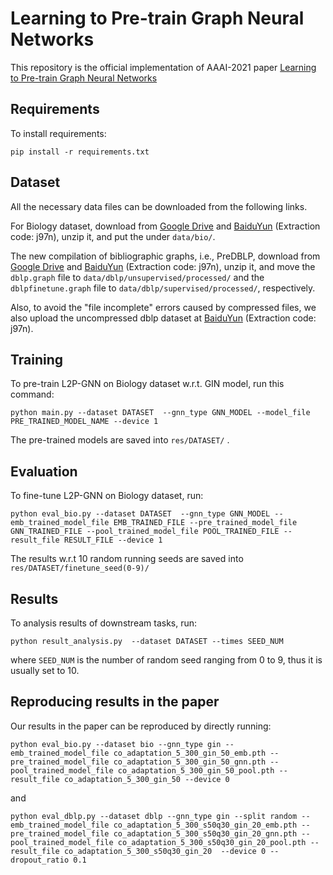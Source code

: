 # Learning to Pre-train Graph Neural Networks

This repository is the official implementation of AAAI-2021 paper [Learning to Pre-train Graph Neural Networks](https://yuanfulu.github.io/publication/AAAI-L2PGNN.pdf)

## Requirements

To install requirements:

```setup
pip install -r requirements.txt
```

## Dataset

All the necessary data files can be downloaded from the following links.

For Biology dataset, download from [Google Drive](https://drive.google.com/drive/folders/18vpBvSajIrme2xsbx8Oq8aTWIWMlSgJT?usp=sharing) and [BaiduYun](https://pan.baidu.com/s/1Yv6dN7F1jgTSz9-nU1eN-A) (Extraction code: j97n), unzip it, and put the  under `data/bio/`.

The new compilation of bibliographic graphs, i.e., PreDBLP,  download from [Google Drive](https://drive.google.com/drive/folders/18vpBvSajIrme2xsbx8Oq8aTWIWMlSgJT?usp=sharing) and [BaiduYun](https://pan.baidu.com/s/1Yv6dN7F1jgTSz9-nU1eN-A) (Extraction code: j97n), unzip it, and move the `dblp.graph` file to `data/dblp/unsupervised/processed/` and the `dblpfinetune.graph` file to `data/dblp/supervised/processed/`, respectively.

Also, to avoid the "file incomplete" errors caused by compressed files, we also upload the uncompressed dblp dataset at [BaiduYun](https://pan.baidu.com/s/1Yv6dN7F1jgTSz9-nU1eN-A) (Extraction code: j97n).


## Training

To pre-train L2P-GNN on Biology dataset w.r.t. GIN model, run this command:

```shell
python main.py --dataset DATASET  --gnn_type GNN_MODEL --model_file PRE_TRAINED_MODEL_NAME --device 1
```

The pre-trained models are saved into `res/DATASET/` .

## Evaluation

To fine-tune L2P-GNN on Biology dataset, run:

```shell
python eval_bio.py --dataset DATASET  --gnn_type GNN_MODEL --emb_trained_model_file EMB_TRAINED_FILE --pre_trained_model_file GNN_TRAINED_FILE --pool_trained_model_file POOL_TRAINED_FILE --result_file RESULT_FILE --device 1
```

The results w.r.t 10 random running seeds are saved into `res/DATASET/finetune_seed(0-9)/`

## Results

To analysis results of downstream tasks, run:

```shell
python result_analysis.py  --dataset DATASET --times SEED_NUM
```

where `SEED_NUM` is the number of random seed ranging from 0 to 9, thus it is usually set to 10.

## Reproducing results in the paper

Our results in the paper can be reproduced by directly running:

```shell
python eval_bio.py --dataset bio --gnn_type gin --emb_trained_model_file co_adaptation_5_300_gin_50_emb.pth --pre_trained_model_file co_adaptation_5_300_gin_50_gnn.pth --pool_trained_model_file co_adaptation_5_300_gin_50_pool.pth --result_file co_adaptation_5_300_gin_50 --device 0
```

and

```shell
python eval_dblp.py --dataset dblp --gnn_type gin --split random --emb_trained_model_file co_adaptation_5_300_s50q30_gin_20_emb.pth --pre_trained_model_file co_adaptation_5_300_s50q30_gin_20_gnn.pth --pool_trained_model_file co_adaptation_5_300_s50q30_gin_20_pool.pth --result_file co_adaptation_5_300_s50q30_gin_20  --device 0 --dropout_ratio 0.1
```

